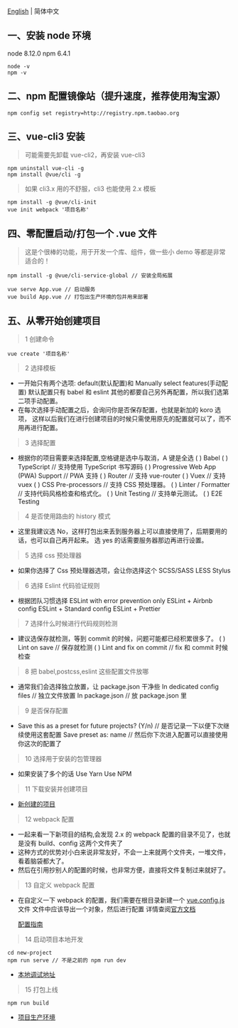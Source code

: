 [English](./vue3项目创建.md) | 简体中文

## 一、安装 node 环境

node 8.12.0
npm 6.4.1

```
node -v
npm -v
```

## 二、npm 配置镜像站（提升速度，推荐使用淘宝源）

```
npm config set registry=http://registry.npm.taobao.org
```

## 三、vue-cli3 安装

> 可能需要先卸载 vue-cli2，再安装 vue-cli3

```
npm uninstall vue-cli -g
npm install @vue/cli -g
```

> 如果 cli3.x 用的不舒服，cli3 也能使用 2.x 模板

```
npm install -g @vue/cli-init
vue init webpack '项目名称'
```

## 四、零配置启动/打包一个 .vue 文件

> 这是个很棒的功能，用于开发一个库、组件，做一些小 demo 等都是非常适合的！

```
npm install -g @vue/cli-service-global // 安装全局拓展
```

```
vue serve App.vue // 启动服务
vue build App.vue // 打包出生产环境的包并用来部署
```

## 五、从零开始创建项目

> 1 创建命令

```
vue create '项目名称'
```

> 2 选择模板

- 一开始只有两个选项: default(默认配置)和 Manually select features(手动配置)
  默认配置只有 babel 和 eslint 其他的都要自己另外再配置，所以我们选第二项手动配置。
- 在每次选择手动配置之后，会询问你是否保存配置，也就是新加的 koro 选项，
  这样以后我们在进行创建项目的时候只需使用原先的配置就可以了，而不用再进行配置。

> 3 选择配置

- 根据你的项目需要来选择配置,空格键是选中与取消，A 键是全选
  ( ) Babel
  ( ) TypeScript // 支持使用 TypeScript 书写源码
  ( ) Progressive Web App (PWA) Support // PWA 支持
  ( ) Router // 支持 vue-router
  ( ) Vuex // 支持 vuex
  ( ) CSS Pre-processors // 支持 CSS 预处理器。
  ( ) Linter / Formatter // 支持代码风格检查和格式化。
  ( ) Unit Testing // 支持单元测试。
  ( ) E2E Testing

> 4 是否使用路由的 history 模式

- 这里我建议选 No，这样打包出来丢到服务器上可以直接使用了，后期要用的话，也可以自己再开起来。
  选 yes 的话需要服务器那边再进行设置。

> 5 选择 css 预处理器

- 如果你选择了 Css 预处理器选项，会让你选择这个
  SCSS/SASS
  LESS
  Stylus

> 6 选择 Eslint 代码验证规则

- 根据团队习惯选择
  ESLint with error prevention only
  ESLint + Airbnb config
  ESLint + Standard config
  ESLint + Prettier

> 7 选择什么时候进行代码规则检测

- 建议选保存就检测，等到 commit 的时候，问题可能都已经积累很多了。
  ( ) Lint on save // 保存就检测
  ( ) Lint and fix on commit // fix 和 commit 时候检查

> 8 把 babel,postcss,eslint 这些配置文件放哪

- 通常我们会选择独立放置，让 package.json 干净些
  In dedicated config files // 独立文件放置
  In package.json // 放 package.json 里

> 9 是否保存配置

- Save this as a preset for future projects? (Y/n) // 是否记录一下以便下次继续使用这套配置
  Save preset as: name // 然后你下次进入配置可以直接使用你这次的配置了

> 10 选择用于安装的包管理器

- 如果安装了多个的话
  Use Yarn
  Use NPM

> 11 下载安装并创建项目

- [新创建的项目](./new-project/src/App.vue)

> 12 webpack 配置

- 一起来看一下新项目的结构,会发现 2.x 的 webpack 配置的目录不见了，也就是没有 build、config 这两个文件夹了
- 这种方式的优势对小白来说非常友好，不会一上来就两个文件夹，一堆文件，看着脑袋都大了。
- 然后在引用抄别人的配置的时候，也非常方便，直接将文件复制过来就好了。

> 13 自定义 webpack 配置

- 在自定义一下 webpack 的配置，我们需要在根目录新建一个 [vue.config.js](./new-project/vue.config.js) 文件
  文件中应该导出一个对象，然后进行配置
  详情查阅[官方文档](https://cli.vuejs.org/zh/config/#vue-config-js)

  [配置指南](./vue3项目自定义webpack配置.zh-CN.md)

> 14 启动项目本地开发

```
cd new-project
npm run serve // 不是之前的 npm run dev
```

- [本地调试地址](http://localhost:8080)

> 15 打包上线

```
npm run build
```

- [项目生产环境](./new-project/dist/index.html)

